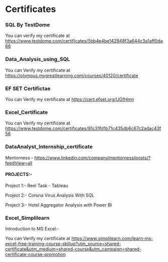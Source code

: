 # Certificates

### SQL By TestDome

You can verify my certificate at https://www.testdome.com/certificates/5bb4e4be142948f3a644c3a1aff0da66

### Data_Analysis_using_SQL

You can Verify my certificate at https://olympus.mygreatlearning.com/courses/40120/certificate

### EF SET Certifictae 

You can Verify my certificate at https://cert.efset.org/UGfHmn

### Excel_Certificate

You can Verify my certificate at https://www.testdome.com/certificates/91c31fd1b71c435db6c67c2adac43f56

### DataAnalyst_Internship_certificate

Mentorness - https://www.linkedin.com/company/mentorness/posts/?feedView=all

#### PROJECTS:-

Project 1:- Reel Task - Tableau

Project 2:- Corona Virus Analysis With SQL

Project 3:- Hotel Aggregator Analysis with Power BI

### Excel_Simplilearn

Introduction to MS Excel:-

You can Verify my certificate at https://www.simplilearn.com/learn-ms-excel-free-training-course-skillup?utm_source=shared-certificate&utm_medium=shared-course&utm_campaign=shared-certificate-course-promotion
